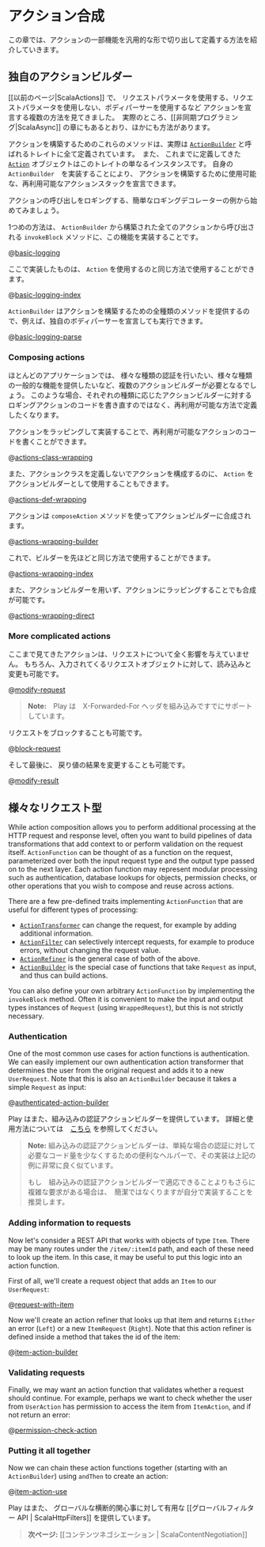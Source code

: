 <!--- Copyright (C) 2009-2013 Typesafe Inc. <http://www.typesafe.com> -->
<!--
# Action composition
-->
# アクション合成

<!--
This chapter introduces several ways of defining generic action functionality.
-->
この章では、アクションの一部機能を汎用的な形で切り出して定義する方法を紹介していきます。

<!--
## Custom action builders
-->
## 独自のアクションビルダー

<!--
We saw [[previously|ScalaActions]] that there are multiple ways to declare an action - with a request parameter, without a request parameter, with a body parser etc.  In fact there are more than this, as we'll see in the chapter on [[asynchronous programming|ScalaAsync]].
-->
[[以前のページ|ScalaActions]] で、 リクエストパラメータを使用する、リクエストパラメータを使用しない、ボディパーサーを使用するなど アクションを宣言する複数の方法を見てきました。　実際のところ、[[非同期プログラミング|ScalaAsync]] の章にもあるとおり、ほかにも方法があります。

<!--
These methods for building actions are actually all defined by a trait called [`ActionBuilder`](api/scala/index.html#play.api.mvc.ActionBuilder), and the [`Action`](api/scala/index.html#play.api.mvc.Action$) object that we use to declare our actions is just an instance of this trait.  By implementing your own `ActionBuilder`, you can declare reusable action stacks, that can then be used to build actions.
-->
アクションを構築するためのこれらのメソッドは、実際は [`ActionBuilder`](api/scala/index.html#play.api.mvc.ActionBuilder) と呼ばれるトレイトに全て定義されています。　また、 これまでに定義してきた [`Action`](api/scala/index.html#play.api.mvc.Action$) オブジェクトはこのトレイトの単なるインスタンスです。 自身の `ActionBuilder`　を実装することにより、 アクションを構築するために使用可能な、再利用可能なアクションスタックを宣言できます。

<!--
Let’s start with the simple example of a logging decorator, we want to log each call to this action.
-->
アクションの呼び出しをロギングする、簡単なロギングデコレーターの例から始めてみましょう。

<!--
The first way is to implement this functionality in the `invokeBlock` method, which is called for every action built by the `ActionBuilder`:
-->
1つめの方法は、 `ActionBuilder` から構築された全てのアクションから呼び出される `invokeBlock` メソッドに、この機能を実装することです。

@[basic-logging](code/ScalaActionsComposition.scala)

<!--
Now we can use it the same way we use `Action`:
-->
ここで実装したものは、 `Action` を使用するのと同じ方法で使用することができます。

@[basic-logging-index](code/ScalaActionsComposition.scala)
 
<!--
Since `ActionBuilder` provides all the different methods of building actions, this also works with, for example, declaring a custom body parser:
-->
`ActionBuilder` はアクションを構築するための全種類のメソッドを提供するので、例えば、独自のボディパーサーを宣言しても実行できます。

@[basic-logging-parse](code/ScalaActionsComposition.scala)


### Composing actions

<!--
In most applications, we will want to have multiple action builders, some that do different types of authentication, some that provide different types of generic functionality, etc.  In which case, we won't want to rewrite our logging action code for each type of action builder, we will want to define it in a reuseable way.
-->
ほとんどのアプリケーションでは、 様々な種類の認証を行いたい、様々な種類の一般的な機能を提供したいなど、複数のアクションビルダーが必要となるでしょう。 このような場合、それぞれの種類に応じたアクションビルダーに対するロギングアクションのコードを書き直すのではなく、再利用が可能な方法で定義したくなります。

<!--
Reusable action code can be implemented by wrapping actions:
-->
アクションをラッピングして実装することで、再利用が可能なアクションのコードを書くことができます。

@[actions-class-wrapping](code/ScalaActionsComposition.scala)

<!--
We can also use the `Action` action builder to build actions without defining our own action class:
-->
また、アクションクラスを定義しないでアクションを構成するのに、 `Action` をアクションビルダーとして使用することもできます。

@[actions-def-wrapping](code/ScalaActionsComposition.scala)

<!--
Actions can be mixed in to action builders using the `composeAction` method:
-->
アクションは `composeAction` メソッドを使ってアクションビルダーに合成されます。

@[actions-wrapping-builder](code/ScalaActionsComposition.scala)

<!--
Now the builder can be used in the same way as before:
-->
これで、ビルダーを先ほどと同じ方法で使用することができます。

@[actions-wrapping-index](code/ScalaActionsComposition.scala)

<!--
We can also mix in wrapping actions without the action builder:
-->
また、アクションビルダーを用いず、アクションにラッピングすることでも合成が可能です。

@[actions-wrapping-direct](code/ScalaActionsComposition.scala)

### More complicated actions

<!--
So far we've only shown actions that don't impact the request at all.  Of course, we can also read and modify the incoming request object:
-->
ここまで見てきたアクションは、リクエストについて全く影響を与えていません。 もちろん、入力されてくるリクエストオブジェクトに対して、読み込みと変更も可能です。

@[modify-request](code/ScalaActionsComposition.scala)

<!--
> **Note:** Play already has built in support for X-Forwarded-For headers.
-->
> **Note:**　Play は　X-Forwarded-For ヘッダを組み込みですでにサポートしています。

<!--
We could block the request:
-->
リクエストをブロックすることも可能です。

@[block-request](code/ScalaActionsComposition.scala)

<!--
And finally we can also modify the returned result:
-->
そして最後に、 戻り値の結果を変更することも可能です。

@[modify-result](code/ScalaActionsComposition.scala)

<!--
## Different request types
-->
## 様々なリクエスト型

While action composition allows you to perform additional processing at the HTTP request and response level, often you want to build pipelines of data transformations that add context to or perform validation on the request itself.  `ActionFunction` can be thought of as a function on the request, parameterized over both the input request type and the output type passed on to the next layer.  Each action function may represent modular processing such as authentication, database lookups for objects, permission checks, or other operations that you wish to compose and reuse across actions.

There are a few pre-defined traits implementing `ActionFunction` that are useful for different types of processing:

* [`ActionTransformer`](api/scala/index.html#play.api.mvc.ActionTransformer) can change the request, for example by adding additional information.
* [`ActionFilter`](api/scala/index.html#play.api.mvc.ActionFilter) can selectively intercept requests, for example to produce errors, without changing the request value.
* [`ActionRefiner`](api/scala/index.html#play.api.mvc.ActionRefiner) is the general case of both of the above.
* [`ActionBuilder`](api/scala/index.html#play.api.mvc.ActionBuilder) is the special case of functions that take `Request` as input, and thus can build actions.

You can also define your own arbitrary `ActionFunction` by implementing the `invokeBlock` method.  Often it is convenient to make the input and output types instances of `Request` (using `WrappedRequest`), but this is not strictly necessary.

### Authentication

One of the most common use cases for action functions is authentication.  We can easily implement our own authentication action transformer that determines the user from the original request and adds it to a new `UserRequest`.  Note that this is also an `ActionBuilder` because it takes a simple `Request` as input:

@[authenticated-action-builder](code/ScalaActionsComposition.scala)

<!--
Play also provides a built in authentication action builder.  Information on this and how to use it can be found [here](api/scala/index.html#play.api.mvc.Security$$AuthenticatedBuilder$).
-->
Play はまた、組み込みの認証アクションビルダーを提供しています。 詳細と使用方法については　[こちら](api/scala/index.html#play.api.mvc.Security$$AuthenticatedBuilder$) を参照してください。

<!--
> **Note:** The built in authentication action builder is just a convenience helper to minimise the code necessary to implement authentication for simple cases, its implementation is very similar to the example above.
>
> If you have more complex requirements than can be met by the built in authentication action, then implementing your own is not only simple, it is recommended.
-->
> **Note:** 組み込みの認証アクションビルダーは、単純な場合の認証に対して必要なコード量を少なくするための便利なヘルパーで、その実装は上記の例に非常に良く似ています。
>
> もし　組み込みの認証アクションビルダーで適応できることよりもさらに複雑な要求がある場合は、　簡潔ではなくりますが自分で実装することを推奨します。

### Adding information to requests

Now let's consider a REST API that works with objects of type `Item`.  There may be many routes under the `/item/:itemId` path, and each of these need to look up the item.  In this case, it may be useful to put this logic into an action function.

First of all, we'll create a request object that adds an `Item` to our `UserRequest`:

@[request-with-item](code/ScalaActionsComposition.scala)

Now we'll create an action refiner that looks up that item and returns `Either` an error (`Left`) or a new `ItemRequest` (`Right`).  Note that this action refiner is defined inside a method that takes the id of the item:

@[item-action-builder](code/ScalaActionsComposition.scala)

### Validating requests

Finally, we may want an action function that validates whether a request should continue.  For example, perhaps we want to check whether the user from `UserAction` has permission to access the item from `ItemAction`, and if not return an error:

@[permission-check-action](code/ScalaActionsComposition.scala)

### Putting it all together

Now we can chain these action functions together (starting with an `ActionBuilder`) using `andThen` to create an action:

@[item-action-use](code/ScalaActionsComposition.scala)


<!--
Play also provides a [[global filter API | ScalaHttpFilters]], which is useful for global cross cutting concerns.
-->
Play はまた、 グローバルな横断的関心事に対して有用な [[グローバルフィルター API | ScalaHttpFilters]] を提供しています。

<!--
> **Next:** [[Content negotiation | ScalaContentNegotiation]]
-->
> **次ページ:** [[コンテンツネゴシエーション | ScalaContentNegotiation]]
